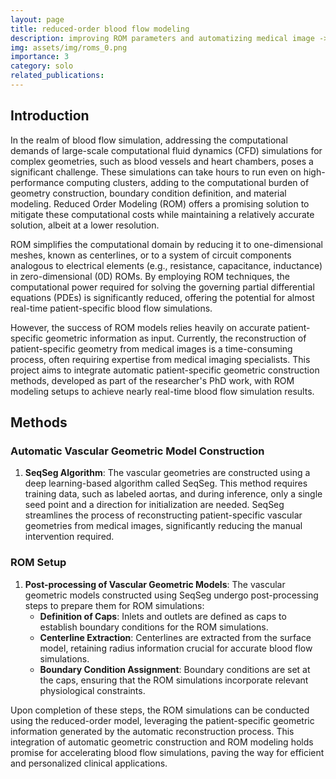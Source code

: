 ```yaml
---
layout: page
title: reduced-order blood flow modeling
description: improving ROM parameters and automatizing medical image -> model pipeline
img: assets/img/roms_0.png
importance: 3
category: solo
related_publications: 
---
```


## Introduction
In the realm of blood flow simulation, addressing the computational demands of large-scale computational fluid dynamics (CFD) simulations for complex geometries, such as blood vessels and heart chambers, poses a significant challenge. These simulations can take hours to run even on high-performance computing clusters, adding to the computational burden of geometry construction, boundary condition definition, and material modeling. Reduced Order Modeling (ROM) offers a promising solution to mitigate these computational costs while maintaining a relatively accurate solution, albeit at a lower resolution.

ROM simplifies the computational domain by reducing it to one-dimensional meshes, known as centerlines, or to a system of circuit components analogous to electrical elements (e.g., resistance, capacitance, inductance) in zero-dimensional (0D) ROMs. By employing ROM techniques, the computational power required for solving the governing partial differential equations (PDEs) is significantly reduced, offering the potential for almost real-time patient-specific blood flow simulations.

However, the success of ROM models relies heavily on accurate patient-specific geometric information as input. Currently, the reconstruction of patient-specific geometry from medical images is a time-consuming process, often requiring expertise from medical imaging specialists. This project aims to integrate automatic patient-specific geometric construction methods, developed as part of the researcher's PhD work, with ROM modeling setups to achieve nearly real-time blood flow simulation results.

## Methods
### Automatic Vascular Geometric Model Construction
1. **SeqSeg Algorithm**: The vascular geometries are constructed using a deep learning-based algorithm called SeqSeg. This method requires training data, such as labeled aortas, and during inference, only a single seed point and a direction for initialization are needed. SeqSeg streamlines the process of reconstructing patient-specific vascular geometries from medical images, significantly reducing the manual intervention required.

### ROM Setup
1. **Post-processing of Vascular Geometric Models**: The vascular geometric models constructed using SeqSeg undergo post-processing steps to prepare them for ROM simulations:
   - **Definition of Caps**: Inlets and outlets are defined as caps to establish boundary conditions for the ROM simulations.
   - **Centerline Extraction**: Centerlines are extracted from the surface model, retaining radius information crucial for accurate blood flow simulations.
   - **Boundary Condition Assignment**: Boundary conditions are set at the caps, ensuring that the ROM simulations incorporate relevant physiological constraints.
   
Upon completion of these steps, the ROM simulations can be conducted using the reduced-order model, leveraging the patient-specific geometric information generated by the automatic reconstruction process. This integration of automatic geometric construction and ROM modeling holds promise for accelerating blood flow simulations, paving the way for efficient and personalized clinical applications.

